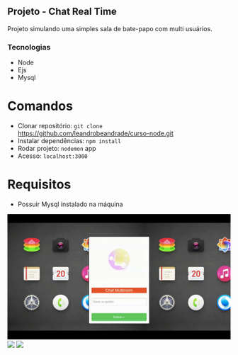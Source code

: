 ## Projeto - Chat Real Time

Projeto simulando uma simples sala de bate-papo com multi usuários.

### Tecnologias

- Node
- Ejs
- Mysql

# Comandos

- Clonar repositório: `git clone` https://github.com/leandrobeandrade/curso-node.git
- Instalar dependências: `npm install`
- Rodar projeto: `nodemon` app
- Acesso: `localhost:3000`

# Requisitos

- Possuir Mysql instalado na máquina

![](https://github.com/leandrobeandrade/curso-node/blob/master/chat/home.gif)
![](https://github.com/leandrobeandrade/curso-node/blob/master/portal/chat.png)
![](https://github.com/leandrobeandrade/curso-node/blob/master/portal/part.png)